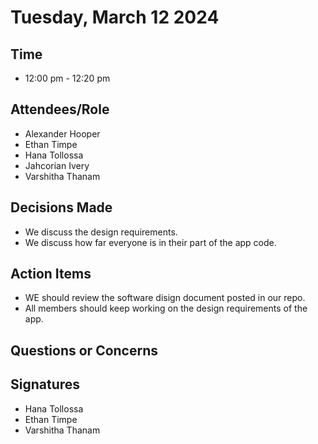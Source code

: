 # Tuesday, March 12 2024
## Time
- 12:00 pm - 12:20 pm
## Attendees/Role
- Alexander Hooper
- Ethan Timpe
- Hana Tollossa
- Jahcorian Ivery
- Varshitha Thanam
## Decisions Made
- We discuss the design requirements.
- We discuss how far everyone is in their part of the app code.
## Action Items
- WE should review the software disign document posted in our repo.
- All members should keep working on the design requirements of the app.
## Questions or Concerns

## Signatures  
- Hana Tollossa
- Ethan Timpe
- Varshitha Thanam
